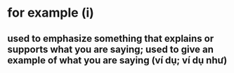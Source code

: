 # for example (i)

## used to emphasize something that explains or supports what you are saying; used to give an example of what you are saying (ví dụ; ví dụ như)